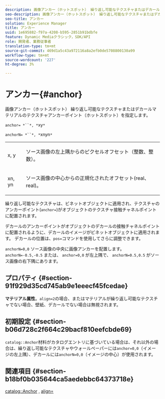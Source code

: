 ```yaml
---
description: 画像アンカー（ホットスポット） 繰り返し可能なテクスチャまたはデカールマテリアルのテクスチャアンカーポイント（ホットスポット）を指定します。
seo-description: 画像アンカー（ホットスポット） 繰り返し可能なテクスチャまたはデカールマテリアルのテクスチャアンカーポイント（ホットスポット）を指定します。
seo-title: アンカー
solution: Experience Manager
title: アンカー
uuid: 1e695882-f97a-4208-b595-2851b91bdbfe
feature: Dynamic Mediaクラシック，SDK/API
role: 開発者、業務従事者
translation-type: tm+mt
source-git-commit: 469d1a5c43a972116a8a2efb0de5708800130a99
workflow-type: tm+mt
source-wordcount: '227'
ht-degree: 3%

---
```



# アンカー{#anchor}

画像アンカー（ホットスポット） 繰り返し可能なテクスチャまたはデカールマテリアルのテクスチャアンカーポイント（ホットスポット）を指定します。

`anchor= *``*, *`xy`*`

`anchorN= *``*, *`xnyn`*`

<table id="simpletable_1D8E91D8424A424787C4D20C9B040115"> 
 <tr class="strow"> 
  <td class="stentry"> <p><span class="varname"> x</span>,  <span class="varname"> y</span> </p></td> 
  <td class="stentry"> <p>ソース画像の左上隅からのピクセルオフセット（整数、整数）。 </p></td> 
 </tr> 
 <tr class="strow"> 
  <td class="stentry"> <p><span class="varname"> xn</span>,  <span class="varname"> yn</span> </p></td> 
  <td class="stentry"> <p>ソース画像の中心からの正規化されたオフセット(real、real)。 </p></td> 
 </tr> 
</table>

繰り返し可能なテクスチャは、ビネットオブジェクトに適用され、テクスチャのアンカーポイント(`anchor=`)がオブジェクトのテクスチャ接触チャネルポイントに配置されます。

デカールのアンカーポイントがオブジェクトのデカールの接触チャネルポイントに配置されるように、デカールのイメージがビネットオブジェクトに適用されます。 デカールの位置は、`pos=`コマンドを使用してさらに調整できます。

`anchorN=0,0` ソース画像の中央に画像アンカーを配置します。`anchorN=-0.5,-0.5` または、 `anchor=0,0` が左上隅で、 `anchorN=0.5,0.5` がソース画像の右下隅にあります。

## プロパティ {#section-91f929d35cd745ab9e1eeecf45fcedae}

**マテリアル属性**。`align=2`の場合、またはマテリアルが繰り返し可能なテクスチャでない場合、壁紙、デカールでない場合は無視されます。

## 初期設定 {#section-b06d728c2f664c29bacf810eefcbde69}

`catalog::Anchor`材料がカタログエントリに基づいている場合は、それ以外の場合は、繰り返し可能なテクスチャやウォールペーパーには`anchor=0,0`（イメージの左上隅）、デカールには`anchorN=0,0`（イメージの中心）が使用されます。

## 関連項目 {#section-b18bf0b035644ca5aedebbc64373718e}

[catalog::Anchor](../../../../../ir-api/material-cat/image-rendering-api-ref/c-ir-material-catalog/c-ir-material-data-reference/r-ir-cat-anchor.md#reference-d9b1d49db1fc440686f64b84453297ab) ,  [align=](../../../../../ir-api/http-protocol/image-rendering-api-ref/c-ir-http-protocol-ref/c-ir-http-protocol-command-reference/r-ir-align.md#reference-4d63baa522ce42f9b15167ba34c5c6a7)
